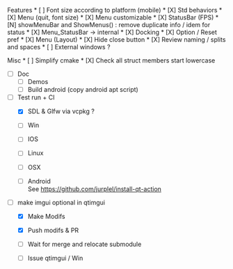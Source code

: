 Features
    * [ ] Font size according to platform (mobile)
    * [X] Std behaviors
        * [X] Menu (quit, font size)
        * [X] Menu customizable
        * [X] StatusBar (FPS)
        * [N] showMenuBar and ShowMenus() : remove duplicate info / idem for status
        * [X] Menu_StatusBar -> internal
    * [X] Docking
        * [X] Option / Reset pref
        * [X] Menu (Layout)
        * [X] Hide close button
        * [X] Review naming / splits and spaces
        * [ ] External windows ?


Misc
    * [ ] Simplify cmake
    * [X] Check all struct members start lowercase

* [ ] Doc
    * [ ] Demos
    * [ ] Build android (copy android apt script)

* [ ] Test run + CI
    * [X] SDL & Glfw via vcpkg ?
    * [ ] Win
    * [ ] IOS
    * [ ] Linux
    * [ ] OSX
    * [ ] Android    
    See https://github.com/jurplel/install-qt-action

    
* [ ] make imgui optional in qtimgui
    * [X] Make Modifs
    * [X] Push modifs & PR
    * [ ] Wait for merge and relocate submodule
    * [ ] Issue qtimgui / Win
    